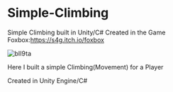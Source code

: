 # Simple-Climbing
Simple Climbing built in Unity/C#
Created in the Game Foxbox:https://s4g.itch.io/foxbox

![bII9ta](https://user-images.githubusercontent.com/62608040/157331610-4ff95c7e-5d3b-4e0c-b2a6-a55bf374b8d4.png)



Here I built a simple Climbing(Movement) for a Player

Created in Unity Engine/C#



